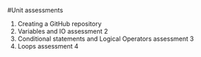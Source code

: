 #Unit assessments
1. Creating a GitHub repository
2. Variables and IO assessment 2
3. Conditional statements and Logical Operators assessment 3
4. Loops assessment 4
